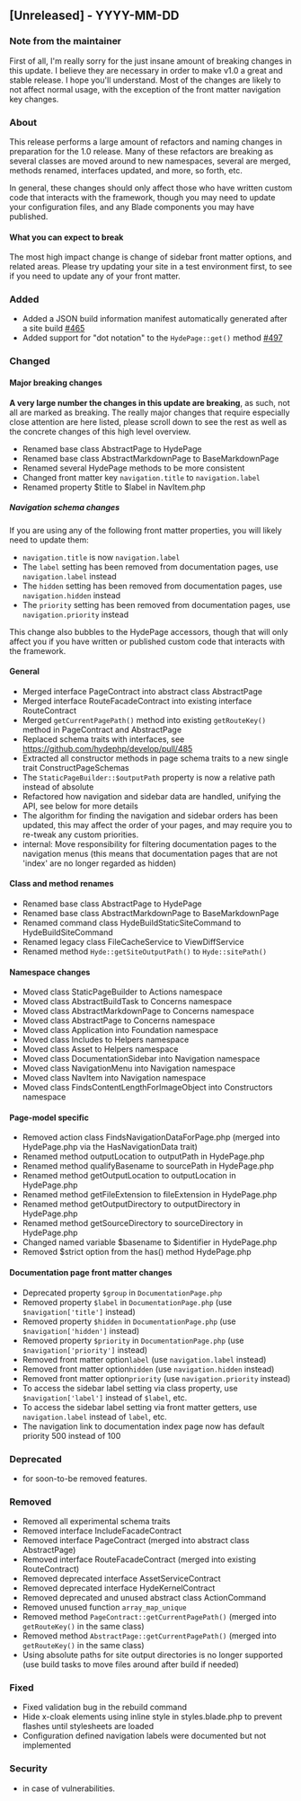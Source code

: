 ## [Unreleased] - YYYY-MM-DD

### Note from the maintainer
First of all, I'm really sorry for the just insane amount of breaking changes in this update. I believe they are
necessary in order to make v1.0 a great and stable release. I hope you'll understand. Most of the changes
are likely to not affect normal usage, with the exception of the front matter navigation key changes.

### About

This release performs a large amount of refactors and naming changes in preparation for the 1.0 release. Many of these refactors are breaking as several classes are moved around to new namespaces, several are merged, methods renamed, interfaces updated, and more, so forth, etc.

In general, these changes should only affect those who have written custom code that interacts with the framework, though you may need to update your configuration files, and any Blade components you may have published.

#### What you can expect to break

The most high impact change is change of sidebar front matter options, and related areas. Please try updating your site in a test environment first, to see if you need to update any of your front matter.

### Added
- Added a JSON build information manifest automatically generated after a site build [#465](https://github.com/hydephp/develop/pull/465)
- Added support for "dot notation" to the `HydePage::get()` method [#497](https://github.com/hydephp/develop/pull/497)

### Changed

#### Major breaking changes

**A very large number the changes in this update are breaking**, as such, not all are marked as breaking. The really major changes that require especially close attention are here listed, please scroll down to see the rest as well as the concrete changes of this high level overview.

- Renamed base class AbstractPage to HydePage
- Renamed base class AbstractMarkdownPage to BaseMarkdownPage
- Renamed several HydePage methods to be more consistent
- Changed front matter key `navigation.title` to `navigation.label`
- Renamed property $title to $label in NavItem.php

##### Navigation schema changes
If you are using any of the following front matter properties, you will likely need to update them:

- `navigation.title` is now `navigation.label`
- The `label` setting has been removed from documentation pages, use `navigation.label` instead 
- The `hidden` setting has been removed from documentation pages, use `navigation.hidden` instead 
- The `priority` setting has been removed from documentation pages, use `navigation.priority` instead 

This change also bubbles to the HydePage accessors, though that will only affect you if you have written or published custom code that interacts with the framework.

#### General

- Merged interface PageContract into abstract class AbstractPage
- Merged interface RouteFacadeContract into existing interface RouteContract
- Merged `getCurrentPagePath()` method into existing `getRouteKey()` method in PageContract and AbstractPage
- Replaced schema traits with interfaces, see https://github.com/hydephp/develop/pull/485
- Extracted all constructor methods in page schema traits to a new single trait ConstructPageSchemas
- The `StaticPageBuilder::$outputPath` property is now a relative path instead of absolute
- Refactored how navigation and sidebar data are handled, unifying the API, see below for more details
- The algorithm for finding the navigation and sidebar orders has been updated, this may affect the order of your pages, and may require you to re-tweak any custom priorities.
- internal: Move responsibility for filtering documentation pages to the navigation menus (this means that documentation pages that are not 'index' are no longer regarded as hidden)

#### Class and method renames
- Renamed base class AbstractPage to HydePage
- Renamed base class AbstractMarkdownPage to BaseMarkdownPage
- Renamed command class HydeBuildStaticSiteCommand to HydeBuildSiteCommand
- Renamed legacy class FileCacheService to ViewDiffService
- Renamed method `Hyde::getSiteOutputPath()` to `Hyde::sitePath()`

#### Namespace changes
- Moved class StaticPageBuilder to Actions namespace
- Moved class AbstractBuildTask to Concerns namespace
- Moved class AbstractMarkdownPage to Concerns namespace
- Moved class AbstractPage to Concerns namespace
- Moved class Application into Foundation namespace
- Moved class Includes to Helpers namespace
- Moved class Asset to Helpers namespace
- Moved class DocumentationSidebar into Navigation namespace
- Moved class NavigationMenu into Navigation namespace
- Moved class NavItem into Navigation namespace
- Moved class FindsContentLengthForImageObject into Constructors namespace

#### Page-model specific
- Removed action class FindsNavigationDataForPage.php (merged into HydePage.php via the HasNavigationData trait)
- Renamed method outputLocation to outputPath in HydePage.php
- Renamed method qualifyBasename to sourcePath in HydePage.php
- Renamed method getOutputLocation to outputLocation in HydePage.php
- Renamed method getFileExtension to fileExtension in HydePage.php
- Renamed method getOutputDirectory to outputDirectory in HydePage.php
- Renamed method getSourceDirectory to sourceDirectory in HydePage.php
- Changed named variable $basename to $identifier in HydePage.php
- Removed $strict option from the has() method HydePage.php

#### Documentation page front matter changes

- Deprecated property `$group` in `DocumentationPage.php`
- Removed property `$label` in `DocumentationPage.php` (use `$navigation['title']` instead)
- Removed property `$hidden` in `DocumentationPage.php` (use `$navigation['hidden']` instead)
- Removed property `$priority` in `DocumentationPage.php` (use `$navigation['priority']` instead)
- Removed front matter option`label` (use `navigation.label` instead)
- Removed front matter option`hidden` (use `navigation.hidden` instead)
- Removed front matter option`priority` (use `navigation.priority` instead)
- To access the sidebar label setting via class property, use `$navigation['label']` instead of `$label`, etc.
- To access the sidebar label setting via front matter getters, use `navigation.label` instead of `label`, etc.
- The navigation link to documentation index page now has default priority 500 instead of 100

### Deprecated
- for soon-to-be removed features.

### Removed
- Removed all experimental schema traits
- Removed interface IncludeFacadeContract
- Removed interface PageContract (merged into abstract class AbstractPage)
- Removed interface RouteFacadeContract (merged into existing RouteContract)
- Removed deprecated interface AssetServiceContract
- Removed deprecated interface HydeKernelContract
- Removed deprecated and unused abstract class ActionCommand
- Removed unused function `array_map_unique`
- Removed method `PageContract::getCurrentPagePath()` (merged into `getRouteKey()` in the same class)
- Removed method `AbstractPage::getCurrentPagePath()` (merged into `getRouteKey()` in the same class)
- Using absolute paths for site output directories is no longer supported (use build tasks to move files around after build if needed)

### Fixed
- Fixed validation bug in the rebuild command
- Hide x-cloak elements using inline style in styles.blade.php to prevent flashes until stylesheets are loaded
- Configuration defined navigation labels were documented but not implemented

### Security
- in case of vulnerabilities.
